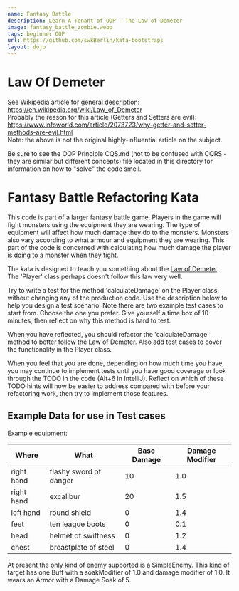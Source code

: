 ```yaml
---
name: Fantasy Battle
description: Learn A Tenant of OOP - The Law of Demeter
image: fantasy_battle_zombie.webp
tags: beginner OOP
url: https://github.com/swkBerlin/kata-bootstraps
layout: dojo
---
```

Law Of Demeter
===============================
See Wikipedia article for general description: https://en.wikipedia.org/wiki/Law_of_Demeter  
Probably the reason for this article (Getters and Setters are evil): https://www.infoworld.com/article/2073723/why-getter-and-setter-methods-are-evil.html  
Note: the above is not the original highly-influential article on the subject.  

Be sure to see the OOP Principle CQS.md (not to be confused with CQRS - they are similar but different concepts) file
located in this directory for information on how to "solve" the code smell.

Fantasy Battle Refactoring Kata
===============================

This code is part of a larger fantasy battle game. Players in the game will fight monsters using the equipment they are 
wearing. The type of equipment will affect how much damage they do to the monsters. Monsters also vary according to what 
armour and equipment they are wearing. This part of the code is concerned with calculating how much damage the player is 
doing to a monster when they fight.

The kata is designed to teach you something about the [Law of Demeter](https://en.wikipedia.org/wiki/Law_of_Demeter).
The 'Player' class perhaps doesn't follow this law very well.

Try to write a test for the method 'calculateDamage' on the Player class, without changing any of the production code.
Use the description below to help you design a test scenario. Note there are two example test cases to start from. Choose 
the one you prefer. Give yourself a time box of 10 minutes, then reflect on why this method is hard to test.

When you have reflected, you should refactor the 'calculateDamage' method to better follow the Law of Demeter.
Also add test cases to cover the functionality in the Player class.

When you feel that you are done, depending on how much time you have, you may continue to implement tests until you have 
good coverage or look through the TODO in the code (Alt+6 in IntelliJ). Reflect on which of these TODO hints will now be 
easier to address compared with before your refactoring work, then try to implement those features.

Example Data for use in Test cases
----------------------------------

Example equipment:

| Where     | What            | Base Damage | Damage Modifier |
|-----------|-----------------|-------------|-----------------|
| right hand|  flashy sword of danger | 10  | 1.0             |
| right hand|  excalibur              | 20  | 1.5             |
| left hand |  round shield           |  0  | 1.4             |
| feet      |  ten league boots       |  0  | 0.1             |
| head      |  helmet of swiftness    |  0  | 1.2             |
| chest     |  breastplate of steel   |  0  | 1.4             |

At present the only kind of enemy supported is a SimpleEnemy. This kind of target has one Buff with a soakModifier of 1.0 
and damage modifier of 1.0. It wears an Armor with a Damage Soak of 5.
